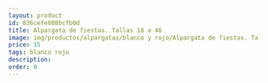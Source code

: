 ```yaml
---
layout: product
id: 836cefe808bcfb0d
title: Alpargata de fiestas. Tallas 18 a 46
image: img/productos/alpargatas/blanco y rojo/Alpargata de fiestas. Tallas 18 a 46=15=blanco rojo.webp
price: 15
tags: blanco rojo
description: 
order: 0
---
```

